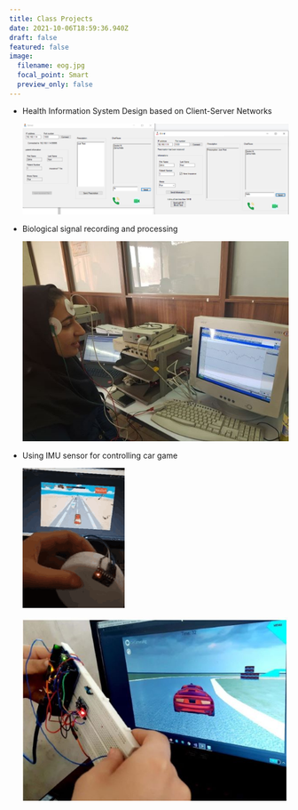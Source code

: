```yaml
---
title: Class Projects
date: 2021-10-06T18:59:36.940Z
draft: false
featured: false
image:
  filename: eog.jpg
  focal_point: Smart
  preview_only: false
---
```



* Health Information System Design based on Client-Server Networks

  ![](network.jpg)
* Biological signal recording and processing

  ![](eog.jpg)
* Using IMU sensor for controlling car game

  ![](animation.gif.gif)

  ![](imu.jpg)